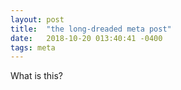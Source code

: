 ```yaml
---
layout: post
title:  "the long-dreaded meta post"
date:   2018-10-20 013:40:41 -0400
tags: meta
---
```


What is this?
